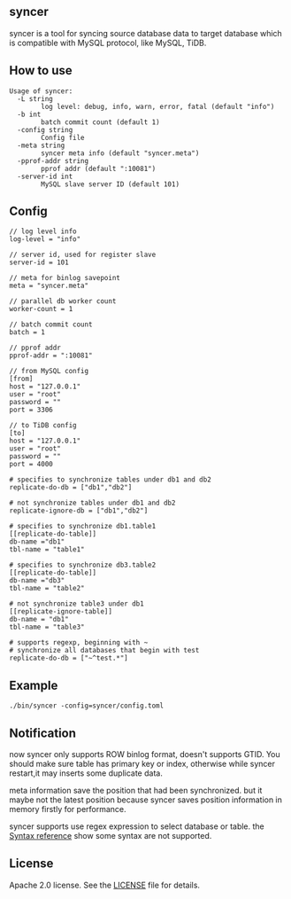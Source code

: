 ## syncer

syncer is a tool for syncing source database data to target database which is compatible with MySQL protocol, like MySQL, TiDB.

## How to use

```
Usage of syncer:
  -L string
        log level: debug, info, warn, error, fatal (default "info")
  -b int
        batch commit count (default 1)
  -config string
        Config file
  -meta string
        syncer meta info (default "syncer.meta")
  -pprof-addr string
        pprof addr (default ":10081")
  -server-id int
        MySQL slave server ID (default 101)
```

## Config
```
// log level info
log-level = "info"

// server id, used for register slave
server-id = 101

// meta for binlog savepoint
meta = "syncer.meta"

// parallel db worker count
worker-count = 1

// batch commit count
batch = 1

// pprof addr
pprof-addr = ":10081"

// from MySQL config
[from]
host = "127.0.0.1"
user = "root"
password = ""
port = 3306

// to TiDB config
[to]
host = "127.0.0.1"
user = "root"
password = ""
port = 4000

# specifies to synchronize tables under db1 and db2
replicate-do-db = ["db1","db2"]

# not synchronize tables under db1 and db2
replicate-ignore-db = ["db1","db2"]

# specifies to synchronize db1.table1
[[replicate-do-table]]
db-name ="db1"
tbl-name = "table1"

# specifies to synchronize db3.table2
[[replicate-do-table]]
db-name ="db3"
tbl-name = "table2"

# not synchronize table3 under db1
[[replicate-ignore-table]]
db-name = "db1"
tbl-name = "table3"

# supports regexp, beginning with ~ 
# synchronize all databases that begin with test
replicate-do-db = ["~^test.*"]
```

## Example

```
./bin/syncer -config=syncer/config.toml
```

## Notification 

now syncer only supports ROW binlog format, doesn't supports GTID. You should make sure table has primary key or index, otherwise while syncer restart,it may inserts some duplicate data.

meta information save the position that had been synchronized. but it maybe not the latest position because syncer saves position information in memory firstly for performance.

syncer supports use regex expression to select database or table. the [Syntax reference](https://github.com/google/re2/wiki/Syntax) show some syntax are not supported.

## License
Apache 2.0 license. See the [LICENSE](../LICENSE) file for details.

